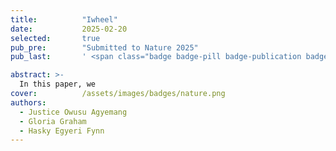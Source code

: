 ```yaml
---
title:          "Iwheel"
date:           2025-02-20
selected:       true
pub_pre:        "Submitted to Nature 2025"
pub_last:       ' <span class="badge badge-pill badge-publication badge-success">Spotlight</span>'

abstract: >-
  In this paper, we 
cover:          /assets/images/badges/nature.png
authors:
  - Justice Owusu Agyemang
  - Gloria Graham
  - Hasky Egyeri Fynn
---
```

